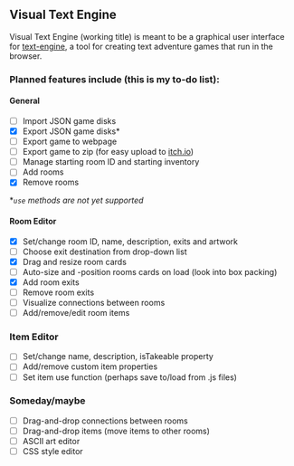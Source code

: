 ## Visual Text Engine

Visual Text Engine (working title) is meant to be a graphical user interface for [text-engine](https://www.github.com/okaybenji/text-engine), a tool for creating text adventure games that run in the browser.

### Planned features include (this is my to-do list):

#### General
- [ ] Import JSON game disks
- [X] Export JSON game disks*
- [ ] Export game to webpage
- [ ] Export game to zip (for easy upload to [itch.io](https://itch.io))
- [ ] Manage starting room ID and starting inventory
- [ ] Add rooms
- [X] Remove rooms

**`use` methods are not yet supported*

#### Room Editor
- [X] Set/change room ID, name, description, exits and artwork
- [ ] Choose exit destination from drop-down list
- [X] Drag and resize room cards
- [ ] Auto-size and -position rooms cards on load (look into box packing)
- [X] Add room exits
- [ ] Remove room exits
- [ ] Visualize connections between rooms
- [ ] Add/remove/edit room items

### Item Editor
- [ ] Set/change name, description, isTakeable property
- [ ] Add/remove custom item properties
- [ ] Set item use function (perhaps save to/load from .js files)

### Someday/maybe
- [ ] Drag-and-drop connections between rooms
- [ ] Drag-and-drop items (move items to other rooms)
- [ ] ASCII art editor
- [ ] CSS style editor
